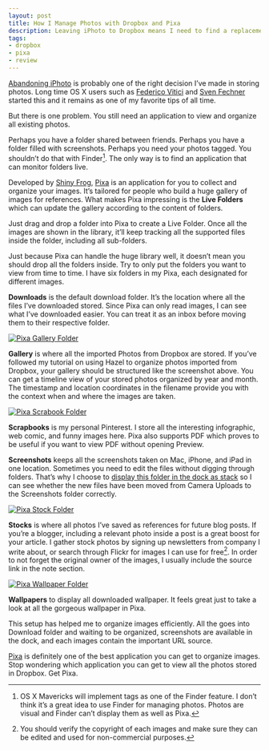 ```yaml
---
layout: post
title: How I Manage Photos with Dropbox and Pixa
description: Leaving iPhoto to Dropbox means I need to find a replacement application that also organize photos based on folders.
tags:
- dropbox
- pixa
- review
---
```

[Abandoning iPhoto][1] is probably one of the right decision I’ve made in storing photos. Long time OS X users such as [Federico Vitici][2] and [Sven Fechner][3] started this and it remains as one of my favorite tips of all time.

[1]: http://sayzlim.net/move-entire-iphoto-library-to-dropbox/ "Move Entire iPhoto Library to Dropbox | Sayz Lim"
[2]: http://simoncurd.com/2013/02/19/moving-your-iphoto-library-to-the-cloud/ "Moving your iPhoto Library to the cloud | Better Living Through ..."
[3]: http://simplicitybliss.com/2012/09/exporting-your-iphoto-library-to-dropbox/ "Exporting your iPhoto Library to Dropbox | SimplicityBliss"

<!--more-->

But there is one problem. You still need an application to view and organize all existing photos.

Perhaps you have a folder shared between friends. Perhaps you have a folder filled with screenshots. Perhaps you need your photos tagged. You shouldn’t do that with Finder[^1]. The only way is to find an application that can monitor folders live.

Developed by [Shiny Frog][4], [Pixa][5] is an application for you to collect and organize your images. It’s tailored for people who build a huge gallery of images for references. What makes Pixa impressing is the **Live Folders** which can update the gallery according to the content of folders.

[4]: http://www.shinyfrog.net/ "Shiny Frog: Software and Web Design"
[5]: https://itunes.apple.com/us/app/pixa/id527618971?mt=12 "Pixa - organizing your images, the easy way"

Just drag and drop a folder into Pixa to create a Live Folder. Once all the images are shown in the library, it’ll keep tracking all the supported files inside the folder, including all sub-folders.

Just because Pixa can handle the huge library well, it doesn’t mean you should drop all the folders inside. Try to only put the folders you want to view from time to time. I have six folders in my Pixa, each designated for different images.

**Downloads** is the default download folder. It’s the location where all the files I’ve downloaded stored. Since Pixa can only read images, I can see what I’ve downloaded easier. You can treat it as an inbox before moving them to their respective folder.

[ ![Pixa Gallery Folder][img1] ](http://images.sayzlim.net/2013/08/pixa_gallery.jpg "Pixa Gallery Folder")

[img1]: http://images.sayzlim.net/2013/08/pixa_gallery.jpg "Pixa Gallery Folder"

**Gallery** is where all the imported Photos from Dropbox are stored. If you’ve followed my tutorial on using Hazel to organize photos imported from Dropbox, your gallery should be structured like the screenshot above. You can get a timeline view of your stored photos organized by year and month. The timestamp and location coordinates in the filename provide you with the context when and where the images are taken.

[ ![Pixa Scrabook Folder][img2] ](http://images.sayzlim.net/2013/08/pixa_scrapbooks.jpg "Pixa Scrabook Folder")

[img2]: http://images.sayzlim.net/2013/08/pixa_scrapbooks.jpg "Pixa Scrabook Folder"

**Scrapbooks** is my personal Pinterest. I store all the interesting infographic, web comic, and funny images here. Pixa also supports PDF which proves to be useful if you want to view PDF without opening Preview.

**Screenshots** keeps all the screenshots taken on Mac, iPhone, and iPad in one location. Sometimes you need to edit the files without digging through folders. That’s why I choose to [display this folder in the dock as stack][6] so I can see whether the new files have been moved from Camera Uploads to the Screenshots folder correctly.

[6]: http://sayzlim.net/clean-your-menu-bar-sweeten-download-stack/ "Clean Your Menu Bar, Sweeten Download Stack | Sayz Lim"

[ ![Pixa Stock Folder][img3] ](http://images.sayzlim.net/2013/08/pixa_stocks.jpg "Pixa Stock Folder")

[img3]: http://images.sayzlim.net/2013/08/pixa_stocks.jpg "Pixa Stock Folder"

**Stocks** is where all photos I’ve saved as references for future blog posts. If you’re a blogger, including a relevant photo inside a post is a great boost for your article. I gather stock photos by signing up newsletters from company I write about, or search through Flickr for images I can use for free[^2]. In order to not forget the original owner of the images, I usually include the source link in the note section.

[ ![Pixa Wallpaper Folder][img4] ](http://images.sayzlim.net/2013/08/pixa_wallpapers.jpg "Pixa Wallpaper Folder")

[img4]: http://images.sayzlim.net/2013/08/pixa_wallpapers.jpg "Pixa Wallpaper Folder"

**Wallpapers** to display all downloaded wallpaper. It feels great just to take a look at all the gorgeous wallpaper in Pixa.

This setup has helped me to organize images efficiently. All the  goes into Download folder and waiting to be organized, screenshots are available in the dock, and each images contain the important URL source.

[Pixa][8] is definitely one of the best application you can get to organize images. Stop wondering which application you can get to view all the photos stored in Dropbox. Get Pixa.

[8]: https://itunes.apple.com/us/app/pixa/id527618971?mt=12&at=11ld6n&ct=pixa "Pixa - organizing your images, the easy way"


[^1]: OS X Mavericks will implement tags as one of the Finder feature. I don’t think it’s a great idea to use Finder for managing photos. Photos are visual and Finder can’t display them as well as Pixa.

[^2]: You should verify the copyright of each images and make sure they can be edited and used for non-commercial purposes.